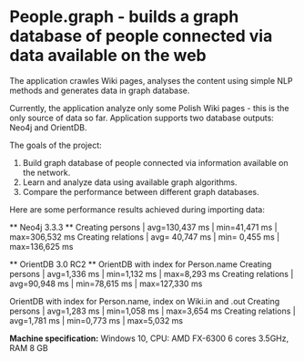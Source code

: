 People.graph - builds a graph database of people connected via data available on the web 
====

The application crawles Wiki pages, analyses the content 
using simple NLP methods and generates data in graph database. 

Currently, the application analyze only some Polish Wiki pages - this is the only source of data so far. 
Application supports two database outputs: Neo4j and OrientDB. 

The goals of the project:
1. Build graph database of people connected via information available on the network.
2. Learn and analyze data using available graph algorithms.
3. Compare the performance between different graph databases. 

Here are some performance results achieved during importing data:

** Neo4j 3.3.3 **
Creating persons   | avg=130,437 ms | min=41,471 ms | max=306,532 ms 
Creating relations | avg= 40,747 ms | min= 0,455 ms | max=136,625 ms

** OrientDB 3.0 RC2 **
OrientDB with index for Person.name
Creating persons   | avg=1,336 ms  | min=1,132 ms  | max=8,293 ms
Creating relations | avg=90,948 ms | min=78,615 ms | max=127,330 ms

OrientDB with index for Person.name, index on Wiki.in and .out
Creating persons   | avg=1,283 ms | min=1,058 ms | max=3,654 ms
Creating relations | avg=1,781 ms | min=0,773 ms | max=5,032 ms 

**Machine specification:**
Windows 10, CPU: AMD FX-6300 6 cores 3.5GHz, RAM 8 GB

